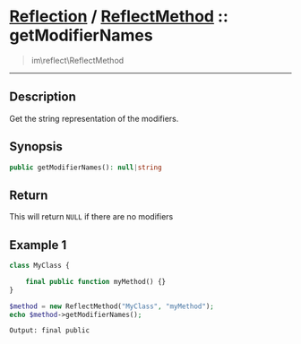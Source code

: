 # [Reflection](reflect.md) / [ReflectMethod](reflect-ReflectMethod.md) :: getModifierNames
 > im\reflect\ReflectMethod
____

## Description
Get the string representation of the modifiers.

## Synopsis
```php
public getModifierNames(): null|string
```

## Return
This will return `NULL` if there are no modifiers

## Example 1
```php
class MyClass {

    final public function myMethod() {}
}

$method = new ReflectMethod("MyClass", "myMethod");
echo $method->getModifierNames();
```

```
Output: final public
```
